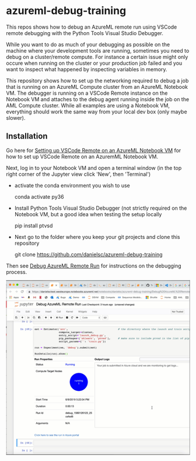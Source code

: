 # azureml-debug-training

This repos shows how to debug an AzureML remote run using VSCode remote debugging with the Python Tools Visual Studio Debugger. 

While you want to do as much of your debugging as possible on the machine where your development tools are running, sometimes you need to debug on a cluster/remote compute. For instance a certain issue might only occure when running on the cluster or your production job failed and you want to inspect what happened by inspecting variables in memory.

This repository shows how to set up the networking required to debug a job that is running on an AzureML Compute cluster from an AzureML Notebook VM. The debugger is running on a VSCode Remote instance on the Notebook VM and attaches to the debug agent running inside the job on the AML Compute cluster. While all examples are using a Notebook VM, everything should work the same way from your local dev box (only maybe slower).

## Installation

Go here for [Setting up VSCode Remote on an AzureML Notebook VM](Setting%20up%20VSCode%20Remote%20on%20an%20AzureML%20Notebook%20VM.md) for how to set up VSCode Remote on an AzuremML Notebook VM.

Next, log in to your Notebook VM and open a terminal window (in the top right corner of the Jupyter view click 'New', then 'Terminal')
- activate the conda environment you wish to use
    
    conda activate py36
    
- Install Python Tools Visual Studio Debugger (not strictly required on the Notebook VM, but a good idea when testing the setup locally

    pip install ptvsd
    
- Next go to the folder where you keep your git projects and clone this repository

    git clone https://github.com/danielsc/azureml-debug-training

    
Then see [Debug AzureML Remote Run](Debug%20AzureML%20Remote%20Run.ipynb) for instructions on the debugging process.

![](img/debug_session.gif)


